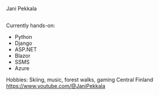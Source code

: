 Jani Pekkala            
##
Currently hands-on:
* Python
* Django
* ASP.NET
* Blazor
* SSMS
* Azure

Hobbies: Skiing, music, forest walks, gaming
Central Finland
https://www.youtube.com/@JaniPekkala
<!---
Jaspak1778/Jaspak1778 is a ✨ special ✨ repository because its `README.md` (this file) appears on your GitHub profile.
You can click the Preview link to take a look at your changes.
--->
